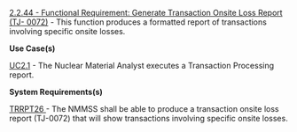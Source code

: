 <a href="https://dev.azure.com/Link-Technologies/NMMSS%20Requirements/_workitems/edit/182/" target="_blank">2.2.44 - Functional Requirement: Generate Transaction Onsite Loss Report (TJ- 0072)</a> - This function produces a formatted report of transactions involving specific onsite losses.



**Use Case(s)**

<a href="https://dev.azure.com/Link-Technologies/NMMSS%20Requirements/_workitems/edit/557/" target="_blank">UC2.1</a> - The Nuclear Material Analyst executes a Transaction Processing report.


**System Requirements(s)**

<a href="https://dev.azure.com/Link-Technologies/NMMSS%20Requirements/_workitems/edit/668/" target="_blank">TRRPT26 </a> - The NMMSS shall be able to produce a transaction onsite loss report (TJ-0072) that will show transactions involving specific onsite losses.
